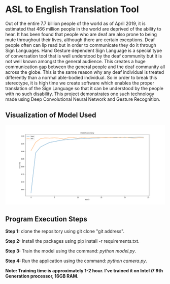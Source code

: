 # ASL to English Translation Tool
Out of the entire 7.7 billion people of the world as of April 2019, it is estimated that 466 million people in the world are deprived of the ability to hear. It has been found that people who are deaf are also prone to being mute throughout their lives, although there are certain exceptions. Deaf people often can lip read but in order to communicate they do it through Sign Languages. Hand Gesture dependent Sign Language is a special type of conversation tool that is well understood by the deaf community but it is not well known amongst the general audience. This creates a huge communication gap between the general people and the deaf community all across the globe. This is the same reason why any deaf individual is treated differently than a normal able-bodied individual. So in order to break this stereotype, it is high time we create software which enables the proper translation of the Sign Language so that it can be understood by the people with no such disability. This project demonstrates one such technology made using Deep Convolutional Neural Network and Gesture Recognition.

## Visualization of Model Used

![Accuracy Graph](https://github.com/borneelphukan/ASL-to-English-Translation-Tool/blob/master/Performance/Accuracy.png)

## Program Execution Steps

   **Step 1:** clone the repository using git clone "git address".
   
   **Step 2:** Install the packages using pip install -r requirements.txt.
   
   **Step 3:** Train the model using the command: _python model.py_.
   
   **Step 4:** Run the application using the command: _python camera.py_.
        
**Note: Training time is approximately 1-2 hour. I've trained it on Intel i7 9th Generation processor, 16GB RAM.**
